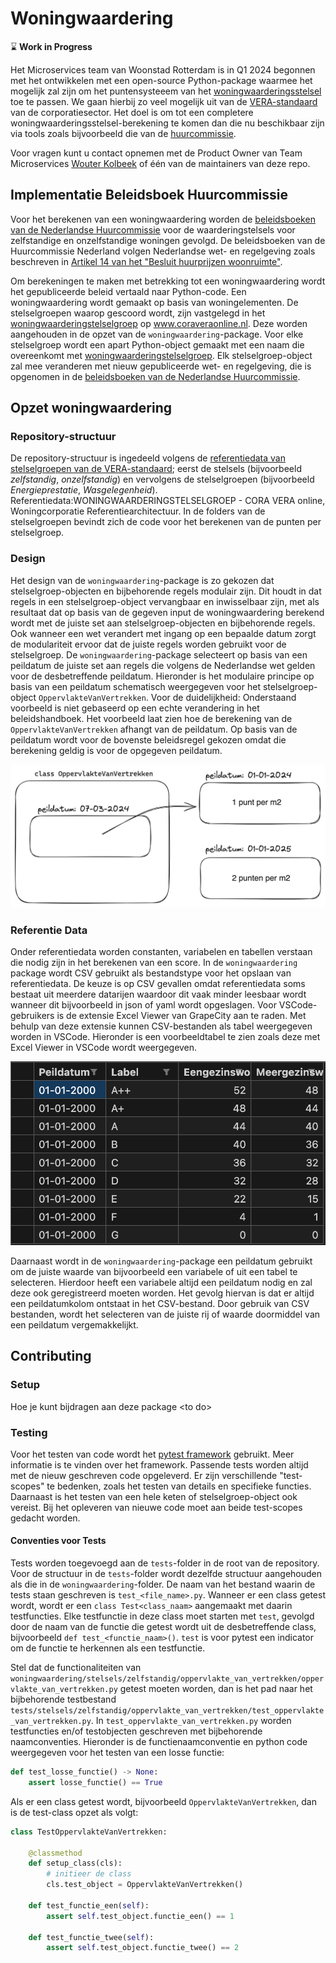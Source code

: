 # Woningwaardering
⌛️ **Work in Progress**

Het Microservices team van Woonstad Rotterdam is in Q1 2024 begonnen met het ontwikkelen met een open-source Python-package waarmee het mogelijk zal zijn om het puntensysteeem van het [woningwaarderingsstelsel](https://aedes.nl/huurbeleid-en-betaalbaarheid/woningwaarderingsstelsel-wws) toe te passen. We gaan hierbij zo veel mogelijk uit van de [VERA-standaard](https://www.coraveraonline.nl/index.php/VERA-standaard) van de corporatiesector. Het doel is om tot een completere woningwaarderingsstelsel-berekening te komen dan die nu beschikbaar zijn via tools zoals bijvoorbeeld die van de [huurcommissie](https://www.huurcommissie.nl/huurders/sociale-huurwoning/maximale-huurprijs-berekenen).

Voor vragen kunt u contact opnemen met de Product Owner van Team Microservices [Wouter Kolbeek](mailto:wouter.kolbeek@woonstadrotterdam.nl) of één van de maintainers van deze repo.

## Implementatie Beleidsboek Huurcommissie
Voor het berekenen van een woningwaardering worden de [beleidsboeken van de Nederlandse Huurcommissie](https://www.huurcommissie.nl/huurcommissie-helpt/beleidsboeken) voor de waarderingstelsels voor zelfstandige en onzelfstandige woningen gevolgd.
De beleidsboeken van de Huurcommissie Nederland volgen Nederlandse wet- en regelgeving zoals beschreven in [Artikel 14 van het "Besluit huurprijzen woonruimte"](https://wetten.overheid.nl/BWBR0003237/2024-01-01#Artikel14).

Om berekeningen te maken met betrekking tot een woningwaardering wordt het gepubliceerde beleid vertaald naar Python-code. 
Een woningwaardering wordt gemaakt op basis van woningelementen.
De stelselgroepen waarop gescoord wordt, zijn vastgelegd in het [woningwaarderingstelselgroep](https://www.coraveraonline.nl/index.php/Referentiedata:WONINGWAARDERINGSTELSELGROEP) op www.coraveraonline.nl.
Deze worden aangehouden in de opzet van de `woningwaardering`-package.
Voor elke stelselgroep wordt een apart Python-object gemaakt met een naam die overeenkomt met [woningwaarderingstelselgroep](https://www.coraveraonline.nl/index.php/Referentiedata:WONINGWAARDERINGSTELSELGROEP).
Elk stelselgroep-object zal mee veranderen met nieuw gepubliceerde wet- en regelgeving, die is opgenomen in de [beleidsboeken van de Nederlandse Huurcommissie](https://www.huurcommissie.nl/huurcommissie-helpt/beleidsboeken).

## Opzet woningwaardering
### Repository-structuur
 
De repository-structuur is ingedeeld volgens de [referentiedata van stelselgroepen van de VERA-standaard](https://www.coraveraonline.nl/index.php/Referentiedata:WONINGWAARDERINGSTELSELGROEP); eerst de stelsels (bijvoorbeeld *zelfstandig*, *onzelfstandig*) en vervolgens de stelselgroepen (bijvoorbeeld *Energieprestatie*, *Wasgelegenheid*).
Referentiedata:WONINGWAARDERINGSTELSELGROEP - CORA VERA online, Woningcorporatie Referentiearchitectuur. 
In de folders van de stelselgroepen bevindt zich de code voor het berekenen van de punten per stelselgroep.

### Design
Het design van de `woningwaardering`-package is zo gekozen dat stelselgroep-objecten en bijbehorende regels modulair zijn.
Dit houdt in dat regels in een stelselgroep-object vervangbaar en inwisselbaar zijn, met als resultaat dat op basis van de gegeven input de woningwaardering berekend wordt met de juiste set aan stelselgroep-objecten en bijbehorende regels.
Ook wanneer een wet verandert met ingang op een bepaalde datum zorgt de modulariteit ervoor dat de juiste regels worden gebruikt voor de stelselgroep.
De `woningwaardering`-package selecteert op basis van een peildatum de juiste set aan regels die volgens de Nederlandse wet gelden voor de desbetreffende peildatum.
Hieronder is het modulaire principe op basis van een peildatum schematisch weergegeven voor het stelselgroep-object `OppervlakteVanVertrekken`.
Voor de duidelijkheid: Onderstaand voorbeeld is niet gebaseerd op een echte verandering in het beleidshandboek.
Het voorbeeld laat zien hoe de berekening van de `OppervlakteVanVertrekken` afhangt van de peildatum.
Op basis van de peildatum wordt voor de bovenste beleidsregel gekozen omdat die berekening geldig is voor de opgegeven peildatum.

![Voorbeeld modulaire oppervlakte van vertrekken](./docs/afbeeldingen/oppervlakte_van_vertrekken.png)

### Referentie Data
Onder referentiedata worden constanten, variabelen en tabellen verstaan die nodig zijn in het berekenen van een score.
In de `woningwaardering` package wordt CSV gebruikt als bestandstype voor het opslaan van referentiedata.
De keuze is op CSV gevallen omdat referentiedata soms bestaat uit meerdere datarijen waardoor dit vaak minder leesbaar wordt wanneer dit bijvoorbeeld in json of yaml wordt opgeslagen.
Voor VSCode-gebruikers is de extensie Excel Viewer van GrapeCity aan te raden.
Met behulp van deze extensie kunnen CSV-bestanden als tabel weergegeven worden in VSCode.
Hieronder is een voorbeeldtabel te zien zoals deze met Excel Viewer in VSCode wordt weergegeven.

![Excel Viewer](./docs/afbeeldingen/excel_viewer.png)

Daarnaast wordt in de `woningwaardering`-package een peildatum gebruikt om de juiste waarde van bijvoorbeeld een variabele of uit een tabel te selecteren.
Hierdoor heeft een variabele altijd een peildatum nodig en zal deze ook geregistreerd moeten worden.
Het gevolg hiervan is dat er altijd een peildatumkolom ontstaat in het CSV-bestand.
Door gebruik van CSV bestanden, wordt het selecteren van de juiste rij of waarde doormiddel van een peildatum vergemakkelijkt.


## Contributing

### Setup
Hoe je kunt bijdragen aan deze package \<to do\>

### Testing
Voor het testen van code wordt het [pytest framework](https://docs.pytest.org/en/8.0.x/index.html) gebruikt. Meer informatie is te vinden over het framework.
Passende tests worden altijd met de nieuw geschreven code opgeleverd.
Er zijn verschillende "test-scopes" te bedenken, zoals het testen van details en specifieke functies.
Daarnaast is het testen van een hele keten of stelselgroep-object ook vereist.
Bij het opleveren van nieuwe code moet aan beide test-scopes gedacht worden.

#### Conventies voor Tests
Tests worden toegevoegd aan de `tests`-folder in de root van de repository.
Voor de structuur in de `tests`-folder wordt dezelfde structuur aangehouden als die in de `woningwaardering`-folder.
De naam van het bestand waarin de tests staan geschreven is `test_<file_name>.py`.
Wanneer er een class getest wordt, wordt er een `class Test<class_naam>` aangemaakt met daarin testfuncties.
Elke testfunctie in deze class moet starten met `test`, gevolgd door de naam van de functie die getest wordt uit de desbetreffende class, bijvoorbeeld `def test_<functie_naam>()`.
`test` is voor pytest een indicator om de functie te herkennen als een testfunctie.

Stel dat de functionaliteiten van `woningwaardering/stelsels/zelfstandig/oppervlakte_van_vertrekken/oppervlakte_van_vertrekken.py` getest moeten worden, dan is het pad naar het bijbehorende testbestand `tests/stelsels/zelfstandig/oppervlakte_van_vertrekken/test_oppervlakte_van_vertrekken.py`.
In `test_oppervlakte_van_vertrekken.py` worden testfuncties en/of testobjecten geschreven met bijbehorende naamconventies.
Hieronder is de functienaamconventie en python code weergegeven voor het testen van een losse functie:

```python
def test_losse_functie() -> None:
    assert losse_functie() == True
```

Als er een class getest wordt, bijvoorbeeld `OppervlakteVanVertrekken`, dan is de test-class opzet als volgt:

```python
class TestOppervlakteVanVertrekken:

    @classmethod
    def setup_class(cls):
        # initieer de class
        cls.test_object = OppervlakteVanVertrekken()

    def test_functie_een(self):
        assert self.test_object.functie_een() == 1

    def test_functie_twee(self):
        assert self.test_object.functie_twee() == 2
```

